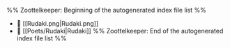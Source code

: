 %% Zoottelkeeper: Beginning of the autogenerated index file list  %%
- 📄 [[Rudaki.png|Rudaki.png]]
- 📄 [[Poets/Rudaki|Rudaki]]
%% Zoottelkeeper: End of the autogenerated index file list  %%
